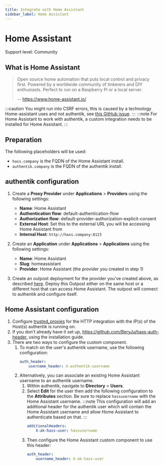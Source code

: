 ```yaml
---
title: Integrate with Home Assistant
sidebar_label: Home Assistant
---
```


# Home Assistant

<span class="badge badge--secondary">Support level: Community</span>

## What is Home Assistant

> Open source home automation that puts local control and privacy first. Powered by a worldwide community of tinkerers and DIY enthusiasts. Perfect to run on a Raspberry Pi or a local server.
>
> -- https://www.home-assistant.io/

:::caution
You might run into CSRF errors, this is caused by a technology Home-assistant uses and not authentik, see [this GitHub issue](https://github.com/goauthentik/authentik/issues/884#issuecomment-851542477).
:::
:::note
For Home Assistant to work with authentik, a custom integration needs to be installed for Home Assistant.
:::

## Preparation

The following placeholders will be used:

-   `hass.company` is the FQDN of the Home Assistant install.
-   `authentik.company` is the FQDN of the authentik install.

## authentik configuration

1. Create a **Proxy Provider** under **Applications** > **Providers** using the following settings:

    - **Name**: Home Assistant
    - **Authentication flow**: default-authentication-flow
    - **Authorization flow**: default-provider-authorization-explicit-consent
    - **External Host**: Set this to the external URL you will be accessing Home Assistant from
    - **Internal Host**: `http://hass.company:8123`

2. Create an **Application** under **Applications** > **Applications** using the following settings:

    - **Name**: Home Assistant
    - **Slug**: homeassistant
    - **Provider**: Home Assistant (the provider you created in step 1)

3. Create an outpost deployment for the provider you've created above, as described [here](https://docs.goauthentik.io/docs/add-secure-apps/outposts/index.md). Deploy this Outpost either on the same host or a different host that can access Home Assistant. The outpost will connect to authentik and configure itself.

## Home Assistant configuration

1. Configure [trusted_proxies](https://www.home-assistant.io/integrations/http/#trusted_proxies) for the HTTP integration with the IP(s) of the Host(s) authentik is running on.
2. If you don't already have it set up, https://github.com/BeryJu/hass-auth-header, using the installation guide.
3. There are two ways to configure the custom component.
    1. To match on the user's authentik username, use the following configuration:
        ```yaml
        auth_header:
            username_header: X-authentik-username
        ```
    2. Alternatively, you can associate an existing Home Assistant username to an authentik username.
        1. Within authentik, navigate to **Directory** > **Users**.
        2. Select **Edit** for the user then add the following configuration to the **Attributes** section. Be sure to replace `hassusername` with the Home Assistant username.
           :::note
           This configuration will add an additional header for the authentik user which will contain the Home Assistant username and allow Home Assistant to authenticate based on that.
           :::
            ```yaml
            additionalHeaders:
                X-ak-hass-user: hassusername
            ```
        3. Then configure the Home Assistant custom component to use this header:
            ```yaml
            auth_header:
                username_header: X-ak-hass-user
            ```
